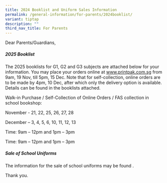 ```yaml
---
title: 2024 Booklist and Uniform Sales Information
permalink: /general-information/for-parents/2024booklist/
variant: tiptap
description: ""
third_nav_title: For Parents
---
```

<p>Dear Parents/Guardians,</p>
<h5><strong>2025 Booklist</strong></h5>
<p>The 2025 booklists for G1, G2 and G3 subjects are attached below for your
information. You may place your orders online at <a href="http://www.printpak.com.sg" rel="noopener noreferrer nofollow" target="_blank">www.printpak.com.sg</a> from 9am, 19 Nov,
till 5pm, 15 Dec. Note that for self-collection, online orders are to be
made by 4pm, 10 Dec, after which only the delivery option is available.
Details can be found in the booklists attached.</p>
<p>Walk-in Purchase / Self-Collection of Online Orders / FAS collection in
school bookshop:</p>
<p>November - 21, 22, 25, 26, 27, 28</p>
<p>December – 3, 4, 5, 6, 10, 11, 12, 13</p>
<p>Time: 9am – 12pm and 1pm – 3pm</p>
<p>Time: 9am – 12pm and 1pm – 3pm</p>
<h5><strong>Sale of School Uniforms</strong></h5>
<p>The information for the sale of school uniforms may be found .</p>
<p>Thank you.</p>